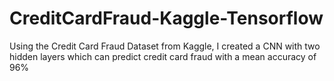 # CreditCardFraud-Kaggle-Tensorflow
Using the Credit Card Fraud Dataset from Kaggle, I created a CNN with two hidden layers which can predict credit card fraud with a mean accuracy of 96%
